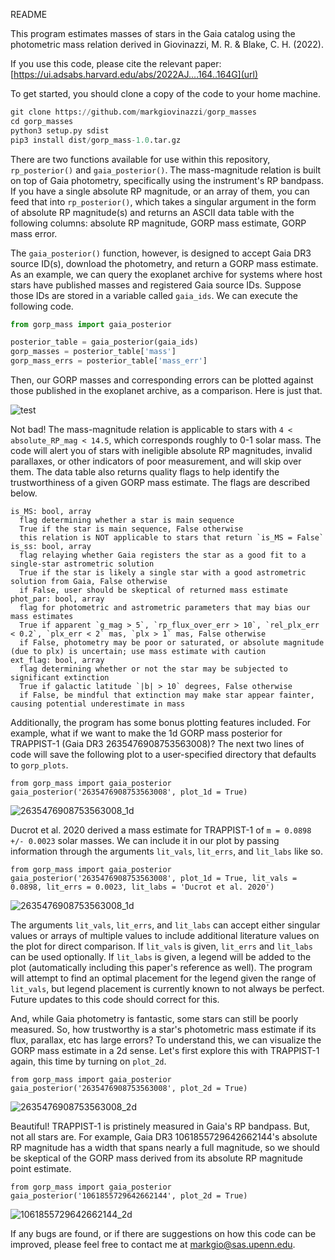 README

This program estimates masses of stars in the Gaia catalog using the photometric mass relation derived in Giovinazzi, M. R. & Blake, C. H. (2022).

If you use this code, please cite the relevant paper:
[https://ui.adsabs.harvard.edu/abs/2022AJ....164..164G](url)

To get started, you should clone a copy of the code to your home machine.

```python
git clone https://github.com/markgiovinazzi/gorp_masses
cd gorp_masses
python3 setup.py sdist
pip3 install dist/gorp_mass-1.0.tar.gz
```

There are two functions available for use within this repository, `rp_posterior()` and `gaia_posterior()`. The mass-magnitude relation is built on top of Gaia photometry, specifically using the instrument's RP bandpass. If you have a single absolute RP magnitude, or an array of them, you can feed that into `rp_posterior()`, which takes a singular argument in the form of absolute RP magnitude(s) and returns an ASCII data table with the following columns: absolute RP magnitude, GORP mass estimate, GORP mass error.

The `gaia_posterior()` function, however, is designed to accept Gaia DR3 source ID(s), download the photometry, and return a GORP mass estimate. As an example, we can query the exoplanet archive for systems where host stars have published masses and registered Gaia source IDs. Suppose those IDs are stored in a variable called `gaia_ids`. We can execute the following code.

```python
from gorp_mass import gaia_posterior

posterior_table = gaia_posterior(gaia_ids)
gorp_masses = posterior_table['mass']
gorp_mass_errs = posterior_table['mass_err']
```

Then, our GORP masses and corresponding errors can be plotted against those published in the exoplanet archive, as a comparison. Here is just that.

![test](https://user-images.githubusercontent.com/14206224/211969877-5eae4ee3-f63f-4e9f-8e0a-a9a73e1515c2.jpeg)

Not bad! The mass-magnitude relation is applicable to stars with `4 < absolute_RP_mag < 14.5`, which corresponds roughly to 0-1 solar mass. The code will alert you of stars with ineligible absolute RP magnitudes, invalid parallaxes, or other indicators of poor measurement, and will skip over them. The data table also returns quality flags to help identify the trustworthiness of a given GORP mass estimate. The flags are described below.

```
is_MS: bool, array
  flag determining whether a star is main sequence
  True if the star is main sequence, False otherwise
  this relation is NOT applicable to stars that return `is_MS = False`
is_ss: bool, array
  flag relaying whether Gaia registers the star as a good fit to a single-star astrometric solution
  True if the star is likely a single star with a good astrometric solution from Gaia, False otherwise
  if False, user should be skeptical of returned mass estimate
phot_par: bool, array
  flag for photometric and astrometric parameters that may bias our mass estimates
  True if apparent `g_mag > 5`, `rp_flux_over_err > 10`, `rel_plx_err < 0.2`, `plx_err < 2` mas, `plx > 1` mas, False otherwise
  if False, photometry may be poor or saturated, or absolute magnitude (due to plx) is uncertain; use mass estimate with caution
ext_flag: bool, array
  flag determining whether or not the star may be subjected to significant extinction
  True if galactic latitude `|b| > 10` degrees, False otherwise
  if False, be mindful that extinction may make star appear fainter, causing potential underestimate in mass
```

Additionally, the program has some bonus plotting features included. For example, what if we want to make the 1d GORP mass posterior for TRAPPIST-1 (Gaia DR3 2635476908753563008)? The next two lines of code will save the following plot to a user-specified directory that defaults to `gorp_plots`.

```
from gorp_mass import gaia_posterior
gaia_posterior('2635476908753563008', plot_1d = True)
```

![2635476908753563008_1d](https://user-images.githubusercontent.com/14206224/211975098-2bb889a7-9732-45f4-b77e-70eadadfe611.jpeg)

Ducrot et al. 2020 derived a mass estimate for TRAPPIST-1 of `m = 0.0898 +/- 0.0023` solar masses. We can include it in our plot by passing information through the arguments `lit_vals`, `lit_errs`, and `lit_labs` like so.

```
from gorp_mass import gaia_posterior
gaia_posterior('2635476908753563008', plot_1d = True, lit_vals = 0.0898, lit_errs = 0.0023, lit_labs = 'Ducrot et al. 2020')
```

![2635476908753563008_1d](https://user-images.githubusercontent.com/14206224/211978009-e78a445e-186e-43cd-bc7a-87aa4b6abc71.jpeg)

The arguments `lit_vals`, `lit_errs`, and `lit_labs` can accept either singular values or arrays of multiple values to include additional literature values on the plot for direct comparison. If `lit_vals` is given, `lit_errs` and `lit_labs` can be used optionally. If `lit_labs` is given, a legend will be added to the plot (automatically including this paper's reference as well). The program will attempt to find an optimal placement for the legend given the range of `lit_vals`, but legend placement is currently known to not always be perfect. Future updates to this code should correct for this.

And, while Gaia photometry is fantastic, some stars can still be poorly measured. So, how trustworthy is a star's photometric mass estimate if its flux, parallax, etc has large errors? To understand this, we can visualize the GORP mass estimate in a 2d sense. Let's first explore this with TRAPPIST-1 again, this time by turning on `plot_2d`.

```
from gorp_mass import gaia_posterior
gaia_posterior('2635476908753563008', plot_2d = True)
```

![2635476908753563008_2d](https://user-images.githubusercontent.com/14206224/211978840-0e95dd09-bfdb-453e-906f-2d82c89e09c1.jpeg)

Beautiful! TRAPPIST-1 is pristinely measured in Gaia's RP bandpass. But, not all stars are. For example, Gaia DR3 1061855729642662144's absolute RP magnitude has a width that spans nearly a full magnitude, so we should be skeptical of the GORP mass derived from its absolute RP magnitude point estimate.

```
from gorp_mass import gaia_posterior
gaia_posterior('1061855729642662144', plot_2d = True)
```

![1061855729642662144_2d](https://user-images.githubusercontent.com/14206224/211983210-101de1d6-0538-4bd4-bf8e-af0437086df3.jpeg)

If any bugs are found, or if there are suggestions on how this code can be improved, please feel free to contact me at markgio@sas.upenn.edu.
